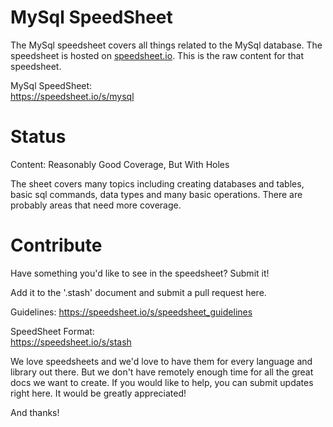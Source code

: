 # MySql SpeedSheet

The MySql speedsheet covers all things related to the MySql database. The speedsheet is hosted on [speedsheet.io](https://speedsheet.io). This is the raw content for that speedsheet.

MySql SpeedSheet:  
https://speedsheet.io/s/mysql


# Status

Content: Reasonably Good Coverage, But With Holes

The sheet covers many topics including creating databases and tables, basic sql commands, data types and many basic operations. There are probably areas that need more coverage.


# Contribute

Have something you'd like to see in the speedsheet? Submit it!

Add it to the '.stash' document and submit a pull request here.

Guidelines:
https://speedsheet.io/s/speedsheet_guidelines

SpeedSheet Format:  
https://speedsheet.io/s/stash

We love speedsheets and we'd love to have them for every language and library out there. But we don't have remotely enough time for all the great docs we want to create. If you would like to help, you can submit updates right here. It would be greatly appreciated! 

And thanks!
